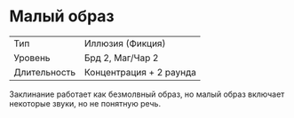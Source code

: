 
# Малый образ

| | |
|---|---|
|Тип|Иллюзия (Фикция)|
|Уровень| Брд 2, Маг/Чар 2|
|Длительность| Концентрация + 2 раунда|

Заклинание работает как безмолвный
образ, но малый образ включает некоторые звуки, но не понятную речь.